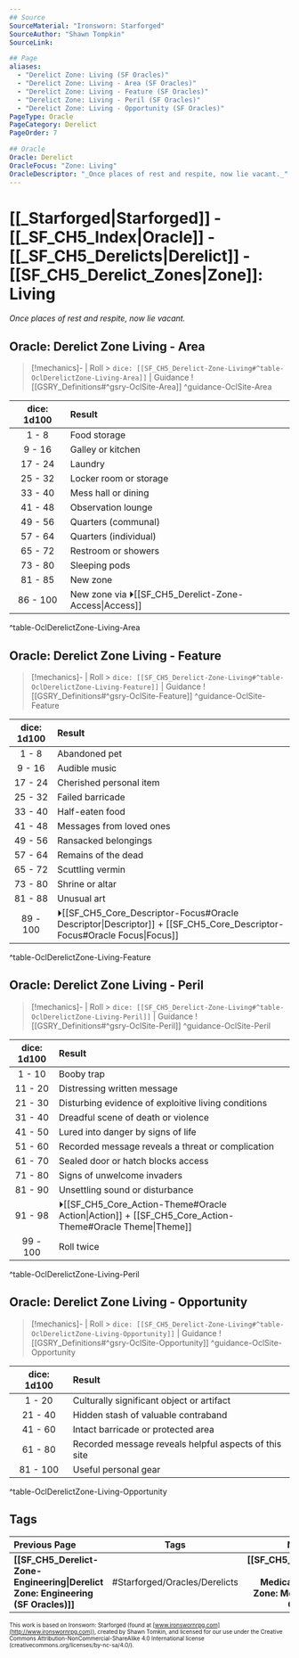 ```yaml
---
## Source
SourceMaterial: "Ironsworn: Starforged"
SourceAuthor: "Shawn Tompkin"
SourceLink: 

## Page
aliases:
  - "Derelict Zone: Living (SF Oracles)"
  - "Derelict Zone: Living - Area (SF Oracles)"
  - "Derelict Zone: Living - Feature (SF Oracles)"
  - "Derelict Zone: Living - Peril (SF Oracles)"
  - "Derelict Zone: Living - Opportunity (SF Oracles)"
PageType: Oracle
PageCategory: Derelict
PageOrder: 7

## Oracle
Oracle: Derelict
OracleFocus: "Zone: Living"
OracleDescriptor: "_Once places of rest and respite, now lie vacant._"
---
```

# [[_Starforged|Starforged]] - [[_SF_CH5_Index|Oracle]] - [[_SF_CH5_Derelicts|Derelict]] - [[SF_CH5_Derelict_Zones|Zone]]: Living
_Once places of rest and respite, now lie vacant._

## Oracle: Derelict Zone Living - Area
> [!mechanics]- | Roll > `dice: [[SF_CH5_Derelict-Zone-Living#^table-OclDerelictZone-Living-Area]]` | Guidance
> ![[GSRY_Definitions#^gsry-OclSite-Area]] ^guidance-OclSite-Area

| dice: 1d100 | Result |
|:---:|:--- |
| 1 - 8 | Food storage |
| 9 - 16 | Galley or kitchen |
| 17 - 24 | Laundry |
| 25 - 32 | Locker room or storage |
| 33 - 40 | Mess hall or dining |
| 41 - 48 | Observation lounge |
| 49 - 56 | Quarters (communal) |
| 57 - 64 | Quarters (individual) |
| 65 - 72 | Restroom or showers |
| 73 - 80 | Sleeping pods |
| 81 - 85 | New zone |
| 86 - 100 | New zone via ⏵[[SF_CH5_Derelict-Zone-Access\|Access]] |
^table-OclDerelictZone-Living-Area

## Oracle: Derelict Zone Living - Feature
> [!mechanics]- | Roll > `dice: [[SF_CH5_Derelict-Zone-Living#^table-OclDerelictZone-Living-Feature]]` | Guidance
> ![[GSRY_Definitions#^gsry-OclSite-Feature]] ^guidance-OclSite-Feature

| dice: 1d100 | Result |
|:---:|:--- |
| 1 - 8 | Abandoned pet |
| 9 - 16 | Audible music |
| 17 - 24 | Cherished personal item |
| 25 - 32 | Failed barricade |
| 33 - 40 | Half-eaten food |
| 41 - 48 | Messages from loved ones |
| 49 - 56 | Ransacked belongings |
| 57 - 64 | Remains of the dead |
| 65 - 72 | Scuttling vermin |
| 73 - 80 | Shrine or altar |
| 81 - 88 | Unusual art |
| 89 - 100 | ⏵[[SF_CH5_Core_Descriptor-Focus#Oracle Descriptor\|Descriptor]] + [[SF_CH5_Core_Descriptor-Focus#Oracle Focus\|Focus]] |
^table-OclDerelictZone-Living-Feature

## Oracle: Derelict Zone Living - Peril
> [!mechanics]- | Roll > `dice: [[SF_CH5_Derelict-Zone-Living#^table-OclDerelictZone-Living-Peril]]` | Guidance
> ![[GSRY_Definitions#^gsry-OclSite-Peril]] ^guidance-OclSite-Peril

| dice: 1d100 | Result |
|:---:|:--- |
| 1 - 10 | Booby trap |
| 11 - 20 | Distressing written message |
| 21 - 30 | Disturbing evidence of exploitive living conditions |
| 31 - 40 | Dreadful scene of death or violence |
| 41 - 50 | Lured into danger by signs of life |
| 51 - 60 | Recorded message reveals a threat or complication |
| 61 - 70 | Sealed door or hatch blocks access |
| 71 - 80 | Signs of unwelcome invaders |
| 81 - 90 | Unsettling sound or disturbance |
| 91 - 98 | ⏵[[SF_CH5_Core_Action-Theme#Oracle Action\|Action]] + [[SF_CH5_Core_Action-Theme#Oracle Theme\|Theme]] |
| 99 - 100 | Roll twice |
^table-OclDerelictZone-Living-Peril

## Oracle: Derelict Zone Living - Opportunity
> [!mechanics]- | Roll > `dice: [[SF_CH5_Derelict-Zone-Living#^table-OclDerelictZone-Living-Opportunity]]` | Guidance
> ![[GSRY_Definitions#^gsry-OclSite-Opportunity]] ^guidance-OclSite-Opportunity

| dice: 1d100 | Result |
|:---:|:--- |
| 1 - 20 | Culturally significant object or artifact |
| 21 - 40 | Hidden stash of valuable contraband |
| 41 - 60 | Intact barricade or protected area |
| 61 - 80 | Recorded message reveals helpful aspects of this site |
| 81 - 100 | Useful personal gear |
^table-OclDerelictZone-Living-Opportunity

## Tags
| Previous Page | Tags | Next Page |
|:--- |:---:| ---:|
| **[[SF_CH5_Derelict-Zone-Engineering\|Derelict Zone: Engineering (SF Oracles)]]** | #Starforged/Oracles/Derelicts | **[[SF_CH5_Derelict-Zone-Medical\|Derelict Zone: Medical (SF Oracles)]]** |

<font size=-2>This work is based on Ironsworn: Starforged (found at [www.ironswornrpg.com](http://www.ironswornrpg.com)), created by Shawn Tomkin, and licensed for our use under the Creative Commons Attribution-NonCommercial-ShareAlike 4.0 International license  (creativecommons.org/licenses/by-nc-sa/4.0/).</font>